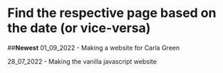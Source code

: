 # Find the respective page based on the date (or vice-versa)

##**Newest**
01_09_2022 - Making a website for Carla Green

28_07_2022 - Making the vanilla javascript website
